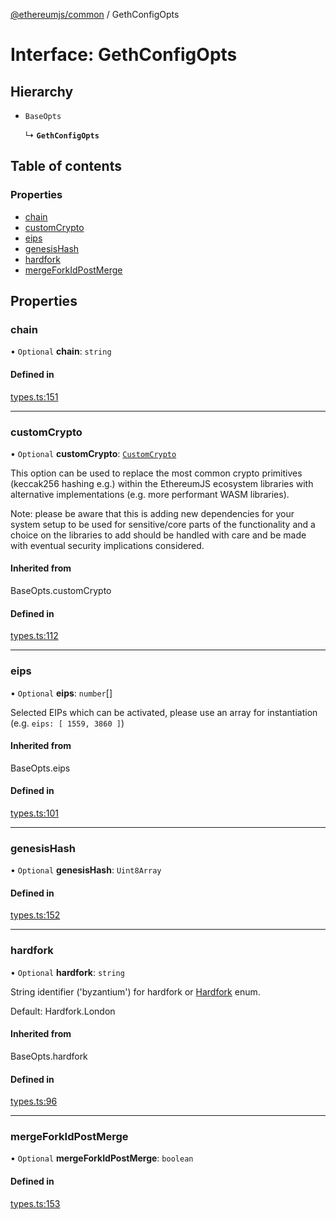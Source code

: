[@ethereumjs/common](../README.md) / GethConfigOpts

# Interface: GethConfigOpts

## Hierarchy

- `BaseOpts`

  ↳ **`GethConfigOpts`**

## Table of contents

### Properties

- [chain](GethConfigOpts.md#chain)
- [customCrypto](GethConfigOpts.md#customcrypto)
- [eips](GethConfigOpts.md#eips)
- [genesisHash](GethConfigOpts.md#genesishash)
- [hardfork](GethConfigOpts.md#hardfork)
- [mergeForkIdPostMerge](GethConfigOpts.md#mergeforkidpostmerge)

## Properties

### chain

• `Optional` **chain**: `string`

#### Defined in

[types.ts:151](https://github.com/ethereumjs/ethereumjs-monorepo/blob/master/packages/common/src/types.ts#L151)

___

### customCrypto

• `Optional` **customCrypto**: [`CustomCrypto`](CustomCrypto.md)

This option can be used to replace the most common crypto primitives
(keccak256 hashing e.g.) within the EthereumJS ecosystem libraries
with alternative implementations (e.g. more performant WASM libraries).

Note: please be aware that this is adding new dependencies for your
system setup to be used for sensitive/core parts of the functionality
and a choice on the libraries to add should be handled with care
and be made with eventual security implications considered.

#### Inherited from

BaseOpts.customCrypto

#### Defined in

[types.ts:112](https://github.com/ethereumjs/ethereumjs-monorepo/blob/master/packages/common/src/types.ts#L112)

___

### eips

• `Optional` **eips**: `number`[]

Selected EIPs which can be activated, please use an array for instantiation
(e.g. `eips: [ 1559, 3860 ]`)

#### Inherited from

BaseOpts.eips

#### Defined in

[types.ts:101](https://github.com/ethereumjs/ethereumjs-monorepo/blob/master/packages/common/src/types.ts#L101)

___

### genesisHash

• `Optional` **genesisHash**: `Uint8Array`

#### Defined in

[types.ts:152](https://github.com/ethereumjs/ethereumjs-monorepo/blob/master/packages/common/src/types.ts#L152)

___

### hardfork

• `Optional` **hardfork**: `string`

String identifier ('byzantium') for hardfork or [Hardfork](../enums/Hardfork.md) enum.

Default: Hardfork.London

#### Inherited from

BaseOpts.hardfork

#### Defined in

[types.ts:96](https://github.com/ethereumjs/ethereumjs-monorepo/blob/master/packages/common/src/types.ts#L96)

___

### mergeForkIdPostMerge

• `Optional` **mergeForkIdPostMerge**: `boolean`

#### Defined in

[types.ts:153](https://github.com/ethereumjs/ethereumjs-monorepo/blob/master/packages/common/src/types.ts#L153)
